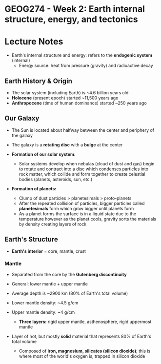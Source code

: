 # GEOG274 - Week 2: Earth internal structure, energy, and tectonics

# Lecture Notes
- Earth's internal structure and energy: refers to the **endogenic system** (internal)
    - Energy source: heat from pressure (gravity) and radioactive decay

## Earth History & Origin
- The solar system (including Earth) is ~4.6 billion years old
- **Holocene** (present epoch) started ~11,500 years ago
- **Anthropocene** (time of human dominance) started ~250 years ago

## Our Galaxy
- The Sun is located about halfway between the center and periphery of the galaxy
- The galaxy is a **rotating** **disc** with a **bulge** at the center

- **Formation of our solar system:**
    - Solar systems develop when nebulas (cloud of dust and gas) begin to rotate and contract into a disc which condenses particles into rock matter, which collide and form together to create celestial bodies (planets, asteroids, sun, etc.)

- **Formation of planets:**
    - Clump of dust particles > planetesimals > proto-planets
    - After the repeated collision of particles, bigger particles called **planetesimals** form which grow bigger until planets form
    - As a planet forms the surface is in a liquid state due to the temperature however as the planet cools, gravity sorts the materials by density creating layers of rock

## Earth's Structure
- **Earth's interior** = core, mantle, crust

### Mantle
- Separated from the core by the **Gutenberg discontinuity**
- General: lower mantle + upper mantle
- Average depth is ~2900 km (80% of Earth's total volume)

- Lower mantle density: ~4.5 g/cm
- Upper mantle density: ~4 g/cm
    - **Three layers:** rigid upper mantle, asthenosphere, rigid uppermost mantle

- Layer of hot, but mostly **solid** material that represents 80% of Earth's total volume
    - Composed of **iron, magnesium, silicates (silicon dioxide)**; this is where most of the world's oxygen is, trapped in silicon dioxide